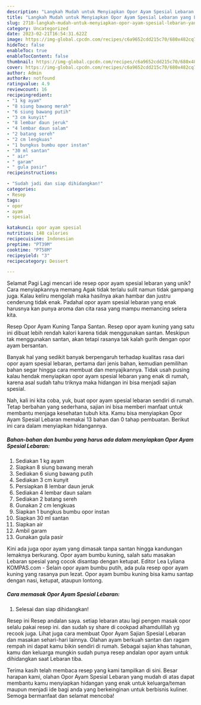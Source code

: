 ```yaml
---
description: "Langkah Mudah untuk Menyiapkan Opor Ayam Spesial Lebaran yang Lezat, Mantap"
title: "Langkah Mudah untuk Menyiapkan Opor Ayam Spesial Lebaran yang Lezat, Mantap"
slug: 2718-langkah-mudah-untuk-menyiapkan-opor-ayam-spesial-lebaran-yang-lezat-mantap
category: Uncategorized
date: 2023-02-21T16:54:31.622Z
image: https://img-global.cpcdn.com/recipes/c6a9652cdd215c70/680x482cq70/opor-ayam-spesial-lebaran-foto-resep-utama.jpg
hideToc: false
enableToc: true
enableTocContent: false
thumbnail: https://img-global.cpcdn.com/recipes/c6a9652cdd215c70/680x482cq70/opor-ayam-spesial-lebaran-foto-resep-utama.jpg
cover: https://img-global.cpcdn.com/recipes/c6a9652cdd215c70/680x482cq70/opor-ayam-spesial-lebaran-foto-resep-utama.jpg
author: Admin
authorAv: notfound
ratingvalue: 4.9
reviewcount: 16
recipeingredient:
- "1 kg ayam"
- "8 siung bawang merah"
- "6 siung bawang putih"
- "3 cm kunyit"
- "8 lembar daun jeruk"
- "4 lembar daun salam"
- "2 batang sereh"
- "2 cm lengkuas"
- "1 bungkus bumbu opor instan"
- "30 ml santan"
- " air"
- " garam"
- " gula pasir"
recipeinstructions:

- "Sudah jadi dan siap dihidangkan!"
categories:
- Resep
tags:
- opor
- ayam
- spesial

katakunci: opor ayam spesial 
nutrition: 148 calories
recipecuisine: Indonesian
preptime: "PT39M"
cooktime: "PT58M"
recipeyield: "3"
recipecategory: Dessert

---
```



Selamat Pagi Lagi mencari ide resep opor ayam spesial lebaran yang unik? Cara menyiapkannya memang Agak tidak terlalu sulit namun tidak gampang juga. Kalau keliru mengolah maka hasilnya akan hambar dan justru cenderung tidak enak. Padahal opor ayam spesial lebaran yang enak harusnya kan punya aroma dan cita rasa yang mampu memancing selera kita.


Resep Opor Ayam Kuning Tanpa Santan. Resep opor ayam kuning yang satu ini dibuat lebih rendah kalori karena tidak menggunakan santan. Meskipun tak menggunakan santan, akan tetapi rasanya tak kalah gurih dengan opor ayam bersantan.

Banyak hal yang sedikit banyak berpengaruh terhadap kualitas rasa dari opor ayam spesial lebaran, pertama dari jenis bahan, kemudian pemilihan bahan segar hingga cara membuat dan menyajikannya. Tidak usah pusing kalau hendak menyiapkan opor ayam spesial lebaran yang enak di rumah, karena asal sudah tahu triknya maka hidangan ini bisa menjadi sajian spesial.


Nah, kali ini kita coba, yuk, buat opor ayam spesial lebaran sendiri di rumah. Tetap berbahan yang sederhana, sajian ini bisa memberi manfaat untuk membantu menjaga kesehatan tubuh kita. Kamu bisa menyiapkan Opor Ayam Spesial Lebaran memakai 13 bahan dan 0 tahap pembuatan. Berikut ini cara dalam menyiapkan hidangannya.

<!--inarticleads1-->

##### Bahan-bahan dan bumbu yang harus ada dalam menyiapkan Opor Ayam Spesial Lebaran:

1. Sediakan 1 kg ayam
1. Siapkan 8 siung bawang merah
1. Sediakan 6 siung bawang putih
1. Sediakan 3 cm kunyit
1. Persiapkan 8 lembar daun jeruk
1. Sediakan 4 lembar daun salam
1. Sediakan 2 batang sereh
1. Gunakan 2 cm lengkuas
1. Siapkan 1 bungkus bumbu opor instan
1. Siapkan 30 ml santan
1. Siapkan  air
1. Ambil  garam
1. Gunakan  gula pasir


Kini ada juga opor ayam yang dimasak tanpa santan hingga kandungan lemaknya berkurang. Opor ayam bumbu kuning, salah satu masakan Lebaran spesial yang cocok disantap dengan ketupat. Editor Lea Lyliana KOMPAS.com - Selain opor ayam bumbu putih, ada pula resep opor ayam kuning yang rasanya pun lezat. Opor ayam bumbu kuning bisa kamu santap dengan nasi, ketupat, ataupun lontong. 

<!--inarticleads2-->

##### Cara memasak Opor Ayam Spesial Lebaran:


1. Selesai dan siap dihidangkan!

Resep ini Resep andalan saya. setiap lebaran atau lagi pengen masak opor selalu pakai resep ini. dan sudah sy share di cookpad alhamdulillah yg recook juga. Lihat juga cara membuat Opor Ayam Sajian Spesial Lebaran dan masakan sehari-hari lainnya. Olahan ayam berkuah santan dan ragam rempah ini dapat kamu bikin sendiri di rumah. Sebagai sajian khas tahunan, kamu dan keluarga mungkin sudah punya resep andalan opor ayam untuk dihidangkan saat Lebaran tiba. 

Terima kasih telah membaca resep yang kami tampilkan di sini. Besar harapan kami, olahan Opor Ayam Spesial Lebaran yang mudah di atas dapat membantu kamu menyiapkan hidangan yang enak untuk keluarga/teman maupun menjadi ide bagi anda yang berkeinginan untuk berbisnis kuliner. Semoga bermanfaat dan selamat mencoba!
